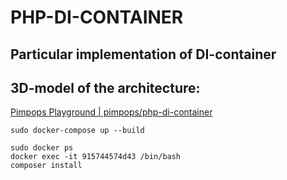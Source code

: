 # PHP-DI-CONTAINER 
## Particular implementation of DI-container

## 3D-model of the architecture:
[Pimpops Playground | pimpops/php-di-container](https://pimpops.mdmfd.com/github/pimpops/php-di-container)

```
sudo docker-compose up --build
```

```
sudo docker ps  
docker exec -it 915744574d43 /bin/bash
composer install
```
